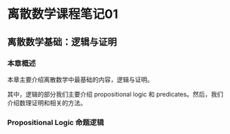 # 离散数学课程笔记01

## 离散数学基础：逻辑与证明

### 本章概述

本章主要介绍离散数学中最基础的内容，逻辑与证明。

其中，逻辑的部分我们主要介绍 propositional logic 和 predicates。然后，我们介绍数理证明和相关的方法。

### Propositional Logic 命题逻辑
